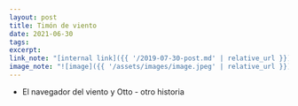 ```yaml
---
layout: post
title: Timón de viento
date: 2021-06-30
tags:
excerpt:
link_note: "[internal link]({{ '/2019-07-30-post.md' | relative_url }})"
image_note: "![image]({{ '/assets/images/image.jpeg' | relative_url }})"
---
```


- El navegador del viento y Otto - otro historia
